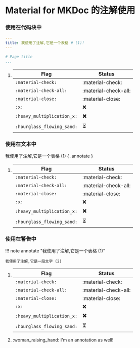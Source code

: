 # Material for MKDoc 的注解使用

### 使用在代码块中

``` yaml
---
title: 我使用了注解,它是一个表格 # (1)!
---

# Page title
...
```

1.  | Flag                   | Status                          |
    | ----------- | ------------------------------------ |
    | `:material-check:`           | :material-check:    |
    | `:material-check-all:`       | :material-check-all:    |
    | `:material-close:`           | :material-close:    |	
    | `:x:`                        | :x:    |
    | `:heavy_multiplication_x:`   | :heavy_multiplication_x:    |
    | `:hourglass_flowing_sand:`   | :hourglass_flowing_sand:    |

### 使用在文本中
我使用了注解,它是一个表格 (1)
{ .annotate }

1.  | Flag                   | Status                          |
    | ----------- | ------------------------------------ |
    | `:material-check:`           | :material-check:    |
    | `:material-check-all:`       | :material-check-all:    |
    | `:material-close:`           | :material-close:    |	
    | `:x:`                        | :x:    |
    | `:heavy_multiplication_x:`   | :heavy_multiplication_x:    |
    | `:hourglass_flowing_sand:`   | :hourglass_flowing_sand:    |

### 使用在警告中
!!! note annotate "我使用了注解,它是一个表格 (1)"

    我使用了注解,它是一段文字 (2)

1.  | Flag                   | Status                          |
    | ----------- | ------------------------------------ |
    | `:material-check:`           | :material-check:    |
    | `:material-check-all:`       | :material-check-all:    |
    | `:material-close:`           | :material-close:    |	
    | `:x:`                        | :x:    |
    | `:heavy_multiplication_x:`   | :heavy_multiplication_x:    |
    | `:hourglass_flowing_sand:`   | :hourglass_flowing_sand:    |
2.  :woman_raising_hand: I'm an annotation as well!